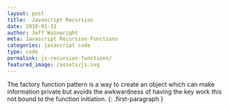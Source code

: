 ```yaml
---
layout: post
title:  Javascript Recursion
date: 2016-01-31
author: Jeff Wainwright
meta: Javascript Recursion Functions
categories: javascript code
type: code
permalink: js-recursion-functions/
featured_image: /assets/js.svg
---
```


The factory function pattern is a way to create an object which can make information private but avoids the awkwardness of having the key work _this_ not bound to the function initiation.
{: .first-paragraph }
